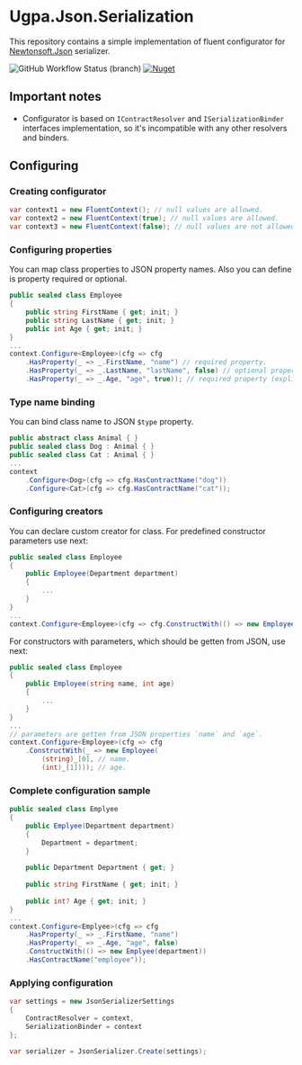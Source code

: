 # Ugpa.Json.Serialization
This repository contains a simple implementation of fluent configurator for [Newtonsoft.Json](https://github.com/JamesNK/Newtonsoft.Json) serializer.

![GitHub Workflow Status (branch)](https://img.shields.io/github/workflow/status/ugparu/Ugpa.Json.Serialization/build%20and%20test/develop?label=develop)
[![Nuget](https://img.shields.io/nuget/v/Ugpa.Json.Serialization)](https://www.nuget.org/packages/Ugpa.Json.Serialization)

## Important notes
- Configurator is based on `IContractResolver` and `ISerializationBinder` interfaces implementation, so it's incompatible with any other resolvers and binders.

## Configuring

### Creating configurator
```csharp
var context1 = new FluentContext(); // null values are allowed.
var context2 = new FluentContext(true); // null values are allowed.
var context3 = new FluentContext(false); // null values are not allowed.
```

### Configuring properties
You can map class properties to JSON property names. Also you can define is property required or optional.
```csharp
public sealed class Employee
{
    public string FirstName { get; init; }    
    public string LastName { get; init; }
    public int Age { get; init; }
}
...
context.Configure<Employee>(cfg => cfg
    .HasProperty(_ => _.FirstName, "name") // required property.
    .HasProperty(_ => _.LastName, "lastName", false) // optional property.
    .HasProperty(_ => _.Age, "age", true)); // required property (explicitly).
```

### Type name binding
You can bind class name to JSON `$type` property.
```csharp
public abstract class Animal { }
public sealed class Dog : Animal { }
public sealed class Cat : Animal { }
...
context
    .Configure<Dog>(cfg => cfg.HasContractName("dog"))
    .Configure<Cat>(cfg => cfg.HasContractName("cat"));
```

### Configuring creators
You can declare custom creator for class.
For predefined constructor parameters use next:
```csharp
public sealed class Employee
{
    public Employee(Department department)
    {
        ...
    }
}
...
context.Configure<Employee>(cfg => cfg.ConstructWith(() => new Employee(predefinedDepartment)));
```
For constructors with parameters, which should be getten from JSON, use next:
```csharp
public sealed class Employee
{
    public Employee(string name, int age)
    {
        ...
    }
}
...
// parameters are getten from JSON properties `name` and `age`.
context.Configure<Employee>(cfg => cfg
    .ConstructWith(_ => new Employee(
        (string)_[0], // name.
        (int)_[1]))); // age.
```

### Complete configuration sample
```csharp
public sealed class Emplyee
{
    public Emplyee(Department department)
    {
        Department = department;
    }
    
    public Department Department { get; }
    
    public string FirstName { get; init; }
    
    public int? Age { get; init; }
}
...
context.Configure<Emplyee>(cfg => cfg
    .HasProperty(_ => _.FirstName, "name")
    .HasProperty(_ => _.Age, "age", false)
    .ConstructWith(() => new Emplyee(department))
    .HasContractName("employee"));
```

### Applying configuration
```csharp
var settings = new JsonSerializerSettings
{
    ContractResolver = context,
    SerializationBinder = context
};

var serializer = JsonSerializer.Create(settings);
```
